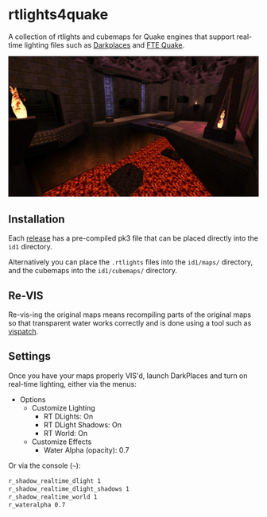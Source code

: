 # rtlights4quake
A collection of rtlights and cubemaps for Quake engines that support real-time lighting files such as [Darkplaces](https://icculus.org/twilight/darkplaces/) and [FTE Quake](http://fte.triptohell.info/).

[![e3m6](docs/assets/e3m6_.jpg)](docs/assets/e3m6.jpg)

## Installation

Each [release](releases) has a pre-compiled pk3 file that can be placed directly into the `id1` directory.

Alternatively you can place the `.rtlights` files into the `id1/maps/` directory, and the cubemaps into the `id1/cubemaps/` directory.

## Re-VIS
Re-vis-ing the original maps means recompiling parts of the original maps so that transparent water works correctly and is done using a tool such as [vispatch](http://vispatch.sourceforge.net/).

## Settings
Once you have your maps properly VIS'd, launch DarkPlaces and turn on real-time lighting, either via the menus:

- Options
  - Customize Lighting
    - RT DLights: On
    - RT DLight Shadows: On
    - RT World: On
  - Customize Effects
    - Water Alpha (opacity): 0.7

Or via the console (`~`):

```
r_shadow_realtime_dlight 1
r_shadow_realtime_dlight_shadows 1
r_shadow_realtime_world 1
r_wateralpha 0.7
```
